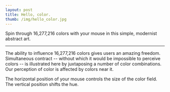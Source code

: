```yaml
---
layout: post
title: Hello, color.
thumb: /img/hello_color.jpg
---
```


Spin through 16,277,216 colors with your mouse in this simple, modernist abstract art.

---

The ability to influence 16,277,216 colors gives users an amazing freedom.   Simultaneous contract -- without
which it would be impossible to perceive colors -- is illustrated here by juxtaposing a number of color
combinations.  Our perception of color is affected by colors near it. 

The horizontal position of your mouse controls the size of the color field.  The vertical position shifts
the hue.

<div id="hello-color-canvas">
</div>

<script src="//scott.ai/js/hello_color.js"></script>
